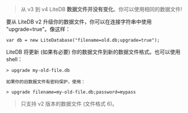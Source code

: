 > 从 v3 到 v4 LiteDB **数据文件并没有变化**。你可以使用相同的数据文件!

要从 LiteDB v2 升级你的数据文件，你可以在连接字符串中使用 "upgrade=true"。像这样：

```
var db = new LiteDatabase("filename=old.db;upgrade=true");
```

LiteDB 将更新 (如果有必要) 你的数据文件到新的数据文件格式。也可以使用 shell：

```
> upgrade my-old-file.db

如果你的旧数据文件有密码保护，使用：

> upgrade filename=my-old-file.db;password=mypass
```

> 只支持 v2 版本的数据文件 (文件格式 6)。
